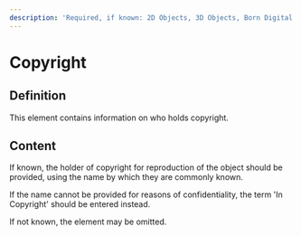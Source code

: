 ```yaml
---
description: 'Required, if known: 2D Objects, 3D Objects, Born Digital'
---
```


# Copyright

## Definition&#x20;

This element contains information on who holds copyright.&#x20;

## Content

If known, the holder of copyright for reproduction of the object should be provided, using the name by which they are commonly known.&#x20;

If the name cannot be provided for reasons of confidentiality, the term 'In Copyright' should be entered instead.&#x20;

If not known, the element may be omitted.&#x20;
